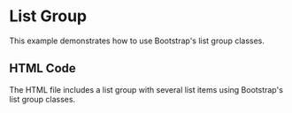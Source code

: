 # List Group

This example demonstrates how to use Bootstrap's list group classes.

## HTML Code
The HTML file includes a list group with several list items using Bootstrap's list group classes.